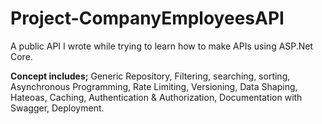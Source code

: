 # Project-CompanyEmployeesAPI

A public API I wrote while trying to learn how to make APIs using ASP.Net Core. 

<strong>Concept includes;</strong> Generic Repository, Filtering, searching, sorting, Asynchronous Programming, Rate Limiting, Versioning, Data Shaping, Hateoas, Caching, Authentication & Authorization, Documentation with Swagger, Deployment.
